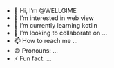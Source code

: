 - 👋 Hi, I’m @WELLGIME
- 👀 I’m interested in web view
- 🌱 I’m currently learning  kotlin
- 💞️ I’m looking to collaborate on ...
- 📫 How to reach me ...
- 😄 Pronouns: ...
- ⚡ Fun fact: ...

<!---
WELLGIME/WELLGIME is a ✨ special ✨ repository because its `README.md` (this file) appears on your GitHub profile.
You can click the Preview link to take a look at your changes.
--->

